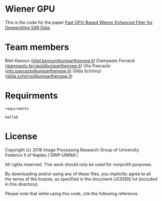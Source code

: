 # Wiener GPU
This is the code for the paper [Fast GPU-Based Wiener Enhanced Filter for Despeckling SAR Data](https://www.overleaf.com/project/5c29fd8f01cd4e564c7813d6).

# Team members
Bilel Kanoun (bilel.kanoun@uniparthenope.it)
Giampaolo Ferraioli (giampaolo.ferraioli@uniparthenope.it)
Vito Pascazio (vito.pascazio@uniparthenope.it)
Gilda Schirinzi (gilda.schirinzi@uniparthenope.it)

# Requirments
`requirments`

```
matlab
```

# License
Copyright (c) 2018 Image Processing Research Group of University Federico II of Naples ('GRIP-UNINA').

All rights reserved. This work should only be used for nonprofit purposes.

By downloading and/or using any of these files, you implicitly agree to all the terms of the license, as specified in the document LICENSE.txt (included in this directory).

Please note that while using this code, cite the following reference.






